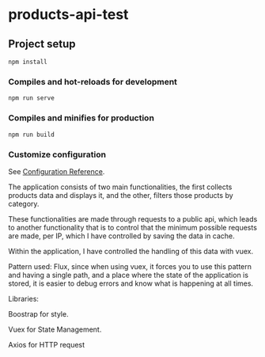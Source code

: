 # products-api-test

## Project setup
```
npm install
```

### Compiles and hot-reloads for development
```
npm run serve
```

### Compiles and minifies for production
```
npm run build
```

### Customize configuration
See [Configuration Reference](https://cli.vuejs.org/config/).

The application consists of two main functionalities, the first collects products data and displays it, and the other, filters those products by category. 

These functionalities are made through requests to a public api, which leads to another functionality that is to control that the minimum possible requests are made, per IP, which I have controlled by saving the data in cache.

 Within the application, I have controlled the handling of this data with vuex.

Pattern used: Flux, since when using vuex, it forces you to use this pattern and
having a single path, and a place where the state of the application is stored, it is easier to debug errors and know what is happening at all times.

Libraries: 

Boostrap for style.

Vuex for State Management.

Axios for HTTP request